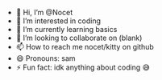 - 👋 Hi, I’m @Nocet
- 👀 I’m interested in coding 
- 🌱 I’m currently learning basics 
- 💞️ I’m looking to collaborate on (blank)
- 📫 How to reach me nocet/kitty on github
- 😄 Pronouns: sam
- ⚡ Fun fact: idk anything about coding 😅

<!---
Nocet/Nocet is a ✨ special ✨ repository because its `README.md` (this file) appears on your GitHub profile.
You can click the Preview link to take a look at your changes.
--->
